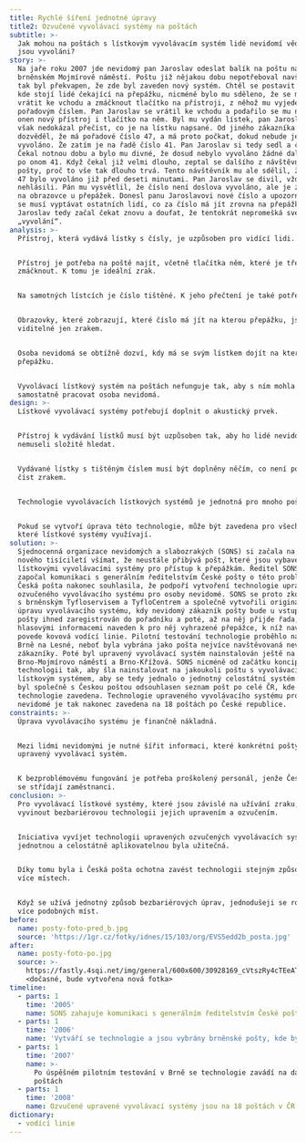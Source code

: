 ```yaml
---
title: Rychlé šíření jednotné úpravy
title2: Ozvučené vyvolávací systémy na poštách
subtitle: >-
  Jak mohou na poštách s lístkovým vyvolávacím systém lidé nevidomí vědět, kdy
  jsou vyvoláni?
story: >-
  Na jaře roku 2007 jde nevidomý pan Jaroslav odeslat balík na poštu na
  brněnském Mojmírově náměstí. Poštu již nějakou dobu nepotřeboval navštívit, a
  tak byl překvapen, že zde byl zaveden nový systém. Chtěl se postavit do řady,
  kde stojí lidé čekající na přepážku, nicméně bylo mu sděleno, že se musí
  vrátit ke vchodu a zmáčknout tlačítko na přístroji, z něhož mu vyjede lístek s
  pořadovým číslem. Pan Jaroslav se vrátil ke vchodu a podařilo se mu nahmatat
  onen nový přístroj i tlačítko na něm. Byl mu vydán lístek, pan Jaroslav si
  však nedokázal přečíst, co je na lístku napsané. Od jiného zákazníka pošty se
  dozvěděl, že má pořadové číslo 47, a má proto počkat, dokud nebude jeho číslo
  vyvoláno. Že zatím je na řadě číslo 41. Pan Jaroslav si tedy sedl a čekal.
  Čekal notnou dobu a bylo mu divné, že dosud nebylo vyvoláno žádné další číslo
  po onom 41. Když čekal již velmi dlouho, zeptal se dalšího z návštěvníků
  pošty, proč to vše tak dlouho trvá. Tento návštěvník mu ale sdělil, že číslo
  47 bylo vyvoláno již před deseti minutami. Pan Jaroslav se divil, vždyť nic
  nehlásili. Pán mu vysvětlil, že číslo není doslova vyvoláno, ale je zobrazeno
  na obrazovce u přepážek. Donesl panu Jaroslavovi nové číslo a upozornil ho, že
  se musí vyptávat ostatních lidí, co za číslo má jít zrovna na přepážku. Pan
  Jaroslav tedy začal čekat znovu a doufat, že tentokrát nepromešká své
  „vyvolání“.
analysis: >-
  Přístroj, která vydává lístky s čísly, je uzpůsoben pro vidící lidi.


  Přístroj je potřeba na poště najít, včetně tlačítka něm, které je třeba
  zmáčknout. K tomu je ideální zrak.


  Na samotných lístcích je číslo tištěné. K jeho přečtení je také potřeba zrak.


  Obrazovky, které zobrazují, které číslo má jít na kterou přepážku, jsou také
  viditelné jen zrakem.


  Osoba nevidomá se obtížně dozví, kdy má se svým lístkem dojít na kterou
  přepážku.


  Vyvolávací lístkový systém na poštách nefunguje tak, aby s ním mohla
  samostatně pracovat osoba nevidomá.
design: >-
  Lístkové vyvolávací systémy potřebují doplnit o akustický prvek.


  Přístroj k vydávání lístků musí být uzpůsoben tak, aby ho lidé nevidomí
  nemuseli složitě hledat.


  Vydávané lístky s tištěným číslem musí být doplněny něčím, co není potřeba
  číst zrakem.


  Technologie vyvolávacích lístkových systémů je jednotná pro mnoho pošt.


  Pokud se vytvoří úprava této technologie, může být zavedena pro všechny pošty,
  které lístkové systémy využívají.
solution: >-
  Sjednocenná organizace nevidomých a slabozrakých (SONS) si začala na počátku
  nového tisíciletí všímat, že neustále přibývá pošt, které jsou vybaveny
  lístkovými vyvolávacími systémy pro přístup k přepážkám. Ředitel SONS proto
  započal komunikaci s generálním ředitelstvím České pošty o této problematice.
  Česká pošta nakonec souhlasila, že podpoří vytvoření technologie upraveného
  ozvučeného vyvolávacího systému pro osoby nevidomé. SONS se proto zkontaktoval
  s brněnským Tyfloservisem a TyfloCentrem a společně vytvořili originální
  úpravu vyvolávacího systému, kdy nevidomý zákazník pošty bude u vstupu do
  pošty ihned zaregistrován do pořadníku a poté, až na něj přijde řada,
  hlasovými informacemi naveden k pro něj vyhrazené přepážce, k níž navíc přímo
  povede kovová vodící linie. Pilotní testování technologie proběhlo na poště v
  Brně na Lesné, neboť byla vybrána jako pošta nejvíce navštěvovaná nevidomými
  zákazníky. Poté byl upravený vyvolávací systém nainstalován ještě na poštách
  Brno-Mojmírovo náměstí a Brno-Křížová. SONS nicméně od začátku koncipoval
  technologii tak, aby šla nainstalovat na jakoukoli poštu s vyvolávacím
  lístkovým systémem, aby se tedy jednalo o jednotný celostátní systém. Proto
  byl společně s Českou poštou odsouhlasen seznam pošt po celé ČR, kde bude
  technologie zavedena. Technologie upraveného vyvolávacího systému pro osoby
  nevidomé je tak nakonec zavedena na 18 poštách po České republice.
constraints: >-
  Úprava vyvolávacího systému je finančně nákladná.


  Mezi lidmi nevidomými je nutné šířit informaci, které konkrétní pošty mají
  upravený vyvolávací systém.


  K bezproblémovému fungování je potřeba proškolený personál, jenže České poště
  se střídají zaměstnanci.
conclusion: >-
  Pro vyvolávací lístkové systémy, které jsou závislé na užívání zraku, lze
  vyvinout bezbariérovou technologii jejich upravením a ozvučením.


  Iniciativa vyvíjet technologii upravených ozvučených vyvolávacích systémů
  jednotnou a celostátně aplikovatelnou byla užitečná.


  Díky tomu byla i Česká pošta ochotna zavést technologii stejným způsobem na
  více místech.


  Když se užívá jednotný způsob bezbariérových úprav, jednodušeji se rozšíří na
  více podobných míst.
before:
  name: posty-foto-pred_b.jpg
  source: 'https://1gr.cz/fotky/idnes/15/103/org/EVS5edd2b_posta.jpg'
after:
  name: posty-foto-po.jpg
  source: >-
    https://fastly.4sqi.net/img/general/600x600/30928169_cVtszRy4cTEeATTiFryPxhgvOHAm9ND966eDjcNn7oM.jpg   
    <dočasné, bude vytvořena nová fotka>
timeline:
  - parts: 1
    time: '2005'
    name: SONS zahajuje komunikaci s generálním ředitelstvím České pošty
  - parts: 1
    time: '2006'
    name: 'Vytváří se technologie a jsou vybrány brněnské pošty, kde by byla zavedena'
  - parts: 1
    time: '2007'
    name: >-
      Po úspěšném pilotním testování v Brně se technologie zavádí na dalších
      poštách
  - parts: 1
    time: '2008'
    name: Ozvučené upravené vyvolávací systémy jsou na 18 poštách v ČR
dictionary:
  - vodící linie
---
```

